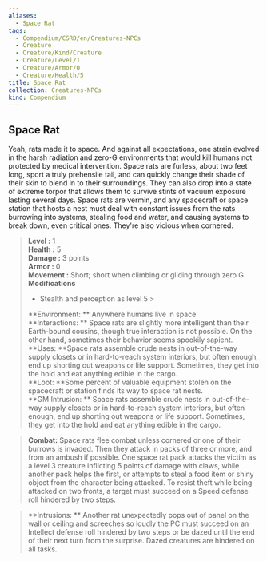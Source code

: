 ```yaml
---
aliases:
  - Space Rat
tags:
  - Compendium/CSRD/en/Creatures-NPCs
  - Creature
  - Creature/Kind/Creature
  - Creature/Level/1
  - Creature/Armor/0
  - Creature/Health/5
title: Space Rat
collection: Creatures-NPCs
kind: Compendium
---
```

## Space Rat  
Yeah, rats made it to space. And against all expectations, one strain evolved in the harsh radiation and zero-G environments that would kill humans not protected by medical intervention. Space rats are furless, about two feet long, sport a truly prehensile tail, and can quickly change their shade of their skin to blend in to their surroundings. They can also drop into a state of extreme torpor that allows them to survive stints of vacuum exposure lasting several days. 
Space rats are vermin, and any spacecraft or space station that hosts a nest must deal with constant issues from the rats burrowing into systems, stealing food and water, and causing systems to break down, even critical ones. They're also vicious when cornered.  

  
> **Level :** 1  
> **Health :** 5  
> **Damage :** 3 points  
> **Armor :** 0  
> **Movement :** Short; short when climbing or gliding through zero G  
> **Modifications**  
>- Stealth and perception as level 5 >
>  
> **Environment: ** Anywhere humans live in space  
> **Interactions: ** Space rats are slightly more intelligent than their Earth-bound cousins, though true interaction is not possible. On the other hand, sometimes their behavior seems spookily sapient.  
> **Uses: **Space rats assemble crude nests in out-of-the-way supply closets or in hard-to-reach system interiors, but often enough, end up shorting out weapons or life support. Sometimes, they get into the hold and eat anything edible in the cargo.  
> **Loot: **Some percent of valuable equipment stolen on the spacecraft or station finds its way to space rat nests.  
> **GM Intrusion: ** Space rats assemble crude nests in out-of-the-way supply closets or in hard-to-reach system interiors, but often enough, end up shorting out weapons or life support. Sometimes, they get into the hold and eat anything edible in the cargo.  

> **Combat:** 
> Space rats flee combat unless cornered or one of their burrows is invaded. Then they attack in packs of three or more, and from an ambush if possible. One space rat pack attacks the victim as a level 3 creature inflicting 5 points of damage with claws, while another pack helps the first, or attempts to steal a food item or shiny object from the character being attacked. To resist theft while being attacked on two fronts, a target must succeed on a Speed defense roll hindered by two steps.  
  

> **Intrusions: ** 
> Another rat unexpectedly pops out of panel on the wall or ceiling and screeches so loudly the PC must succeed on an Intellect defense roll hindered by two steps or be dazed until the end of their next turn from the surprise. Dazed creatures are hindered on all tasks.  

